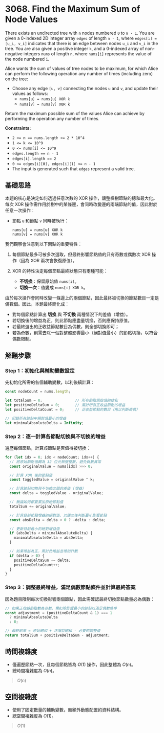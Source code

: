 # 3068. Find the Maximum Sum of Node Values

There exists an undirected tree with `n` nodes numbered `0` to `n - 1`. 
You are given a 0-indexed 2D integer array `edges` of length `n - 1`, 
where `edges[i] = [u_i, v_i]` indicates that there is an edge between nodes `u_i` and `v_i` in the tree. 
You are also given a positive integer `k`, and a 0-indexed array of non-negative integers `nums` of length `n`, 
where `nums[i]` represents the value of the node numbered `i`.

Alice wants the sum of values of tree nodes to be maximum, 
for which Alice can perform the following operation any number of times (including zero) on the tree:

- Choose any edge `[u, v]` connecting the nodes `u` and `v`, and update their values as follows:
  - `nums[u] = nums[u] XOR k`
  - `nums[v] = nums[v] XOR k`

Return the maximum possible sum of the values Alice can achieve by performing the operation any number of times.

**Constraints:**

- `2 <= n == nums.length <= 2 * 10^4`
- `1 <= k <= 10^9`
- `0 <= nums[i] <= 10^9`
- `edges.length == n - 1`
- `edges[i].length == 2`
- `0 <= edges[i][0], edges[i][1] <= n - 1`
- The input is generated such that `edges` represent a valid tree.

## 基礎思路

本題的核心是決定如何透過任意次數的 XOR 操作，讓整棵樹節點的總和最大化。每次 XOR 操作需作用於樹中的某條邊，會同時改變邊的兩端節點的值，因此對於任意一次操作：

- 節點 `u` 和節點 `v` 同時被執行：

  ```
  nums[u] = nums[u] XOR k  
  nums[v] = nums[v] XOR k
  ```

我們觀察會注意到以下兩點的重要特性：

1. 每個節點最多可被多次選取，但最終影響節點值的只有奇數或偶數次 XOR 操作（因為 XOR 兩次會恢復原值）。
2. XOR 的特性決定每個節點最終狀態只有兩種可能：

   - **不切換**：保留原始值 `nums[i]`。
   - **切換一次**：值變成 `nums[i] XOR k`。

由於每次操作會同時改變一條邊上的兩個節點，因此最終被切換的節點數目一定是偶數個。因此，本題最終簡化成：

- 對每個節點計算出 **切換** 與 **不切換** 兩種情況下的差值（增益）。
- 若切換後的增益為正，則此節點應盡量切換，否則應保持原值。
- 若最終選出的正收益節點數目為偶數，則全部切換即可；
- 若為奇數，則需去除一個對整體影響最小（絕對值最小）的節點切換，以符合偶數限制。

## 解題步驟

### Step 1：初始化與輔助變數設定

先初始化所需的各個輔助變數，以利後續計算：

```typescript
const nodeCount = nums.length;

let totalSum = 0;               // 所有節點原始值的總和
let positiveDeltaSum = 0;       // 累計所有正收益節點的增益
let positiveDeltaCount = 0;     // 正收益節點的數目（用以判斷奇偶）

// 紀錄所有節點中絕對值最小的增益
let minimalAbsoluteDelta = Infinity;
```

### Step 2：逐一計算各節點切換與不切換的增益

遍歷每個節點，計算該節點是否值得被切換：

```typescript
for (let idx = 0; idx < nodeCount; idx++) {
  // 將原始節點值轉為 32 位元無號整數，避免負數異常
  const originalValue = nums[idx] >>> 0;

  // 計算 XOR 後的節點值
  const toggledValue = originalValue ^ k;

  // 計算節點切換與不切換之間的差值 (增益)
  const delta = toggledValue - originalValue;

  // 無論如何都要累加原始節點值
  totalSum += originalValue;

  // 計算目前節點增益的絕對值，以便之後判斷最小影響節點
  const absDelta = delta < 0 ? -delta : delta;

  // 更新目前最小的絕對增益值
  if (absDelta < minimalAbsoluteDelta) {
    minimalAbsoluteDelta = absDelta;
  }

  // 如果增益為正，累計此增益並增加計數
  if (delta > 0) {
    positiveDeltaSum += delta;
    positiveDeltaCount++;
  }
}
```

### Step 3：調整最終增益，滿足偶數節點條件並計算最終答案

因為題目限制每次切換影響兩個節點，因此需確認最終切換節點數量必為偶數：

```typescript
// 如果正收益節點數為奇數，需扣除影響最小的節點以滿足偶數條件
const adjustment = (positiveDeltaCount & 1) === 1
  ? minimalAbsoluteDelta
  : 0;

// 最終結果 = 原始總和 + 正增益總和 - 必要的調整值
return totalSum + positiveDeltaSum - adjustment;
```

## 時間複雜度

- 僅遍歷節點一次，且每個節點皆為 $O(1)$ 操作，因此整體為 $O(n)$。
- 總時間複雜度為 $O(n)$。

> $O(n)$

## 空間複雜度

- 使用了固定數量的輔助變數，無額外動態配置的資料結構。
- 總空間複雜度為 $O(1)$。

> $O(1)$
